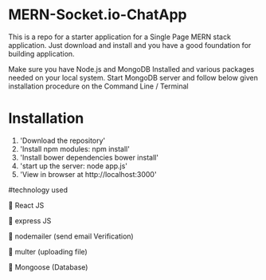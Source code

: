 # MERN-Socket.io-ChatApp

This is a repo for a starter application for a Single Page MERN stack application. Just download and install and you have a good foundation for building application.

Make sure you have Node.js and MongoDB Installed and various packages needed on your local system. Start MongoDB server and follow below given installation procedure on the Command Line / Terminal

# Installation 

1. 'Download the repository'
2. 'Install npm modules: npm install'
3. 'Install bower dependencies bower install'
4. 'start up the server: node app.js'
5. 'View in browser at http://localhost:3000'

#technology used

📌 React JS

📌 express JS 

📌 nodemailer (send email Verification)

📌 multer (uploading file)

📌 Mongoose (Database)

